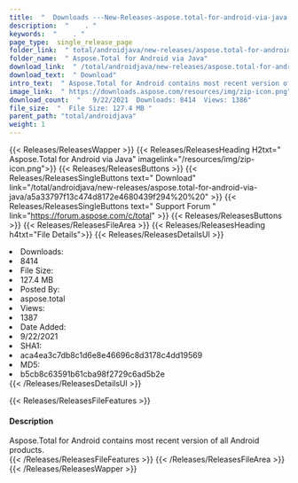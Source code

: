 ```yaml
---
title:  "  Downloads ---New-Releases-aspose.total-for-android-via-java . " 
description:  "    . " 
keywords:  "    . " 
page_type:  single_release_page
folder_link:  " total/androidjava/new-releases/aspose.total-for-android-via-java/"
folder_name:  " Aspose.Total for Android via Java"
download_link:  " /total/androidjava/new-releases/aspose.total-for-android-via-java/a5a33797f13c474d8172e4680439f294"
download_text:  " Download"
intro_text:  " Aspose.Total for Android contains most recent version of all Android products."
image_link:  " https://downloads.aspose.com/resources/img/zip-icon.png"
download_count:  "   9/22/2021  Downloads: 8414  Views: 1386"
file_size:  "  File Size: 127.4 MB "
parent_path: "total/androidjava"
weight: 1 
---
```


{{< Releases/ReleasesWapper >}}
  {{< Releases/ReleasesHeading H2txt=" Aspose.Total for Android via Java" imagelink="/resources/img/zip-icon.png">}}
  {{< Releases/ReleasesButtons >}}
    {{< Releases/ReleasesSingleButtons text=" Download" link="/total/androidjava/new-releases/aspose.total-for-android-via-java/a5a33797f13c474d8172e4680439f294%20%20" >}}
    {{< Releases/ReleasesSingleButtons text=" Support Forum " link="https://forum.aspose.com/c/total" >}}
  {{< Releases/ReleasesButtons >}}
  {{< Releases/ReleasesFileArea >}}
    {{< Releases/ReleasesHeading h4txt="File Details">}}
    {{< Releases/ReleasesDetailsUl >}}
             <li>Downloads:</li><li>8414</li><li>File Size:</li><li>127.4 MB</li><li>Posted By:</li><li>aspose.total</li><li>Views:</li><li>1387</li><li>Date Added:</li><li>9/22/2021</li><li>SHA1:</li><li>aca4ea3c7db8c1d6e8e46696c8d3178c4dd19569</li><li>MD5:</li><li>b5cb8c63591b61cba98f2729c6ad5b2e</li>
    {{< /Releases/ReleasesDetailsUl >}}

  {{< Releases/ReleasesFileFeatures >}}
      <h4>Description</h4><div class="HTMLDescription">Aspose.Total for Android contains most recent version of all Android products.</div>
  {{< /Releases/ReleasesFileFeatures >}}
 {{< /Releases/ReleasesFileArea >}}
{{< /Releases/ReleasesWapper >}}


